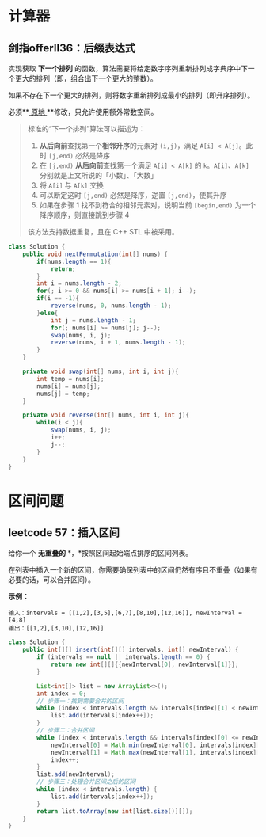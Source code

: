 # 计算器

## 剑指offerⅡ36：后缀表达式

实现获取 **下一个排列** 的函数，算法需要将给定数字序列重新排列成字典序中下一个更大的排列（即，组合出下一个更大的整数）。

如果不存在下一个更大的排列，则将数字重新排列成最小的排列（即升序排列）。

必须**[ 原地 ](https://baike.baidu.com/item/原地算法)**修改，只允许使用额外常数空间。

> 标准的“下一个排列”算法可以描述为：
>
> 1. **从后向前**查找第一个**相邻升序**的元素对 `(i,j)`，满足 `A[i] < A[j]`。此时 `[j,end)` 必然是降序
> 2. 在 `[j,end)` **从后向前**查找第一个满足 `A[i] < A[k]` 的 `k`。`A[i]`、`A[k]` 分别就是上文所说的「小数」、「大数」
> 3. 将 `A[i]` 与 `A[k]` 交换
> 4. 可以断定这时 `[j,end)` 必然是降序，逆置 `[j,end)`，使其升序
> 5. 如果在步骤 1 找不到符合的相邻元素对，说明当前 `[begin,end)` 为一个降序顺序，则直接跳到步骤 4
>
> 该方法支持数据重复，且在 C++ STL 中被采用。



```java
class Solution {
    public void nextPermutation(int[] nums) {
        if(nums.length == 1){
            return;
        }
        int i = nums.length - 2;
        for(; i >= 0 && nums[i] >= nums[i + 1]; i--);
        if(i == -1){
            reverse(nums, 0, nums.length - 1);
        }else{
            int j = nums.length - 1;
            for(; nums[i] >= nums[j]; j--);
            swap(nums, i, j);
            reverse(nums, i + 1, nums.length - 1);
        }
    }

    private void swap(int[] nums, int i, int j){
        int temp = nums[i];
        nums[i] = nums[j];
        nums[j] = temp;
    }

    private void reverse(int[] nums, int i, int j){
        while(i < j){
            swap(nums, i, j);
            i++;
            j--;
        }
    }
}
```



# 区间问题

## leetcode 57：插入区间

给你一个 **无重叠的** *，*按照区间起始端点排序的区间列表。

在列表中插入一个新的区间，你需要确保列表中的区间仍然有序且不重叠（如果有必要的话，可以合并区间）。

**示例：**

```
输入：intervals = [[1,2],[3,5],[6,7],[8,10],[12,16]], newInterval = [4,8]
输出：[[1,2],[3,10],[12,16]]
```



```java
class Solution {
    public int[][] insert(int[][] intervals, int[] newInterval) {
        if (intervals == null || intervals.length == 0) {
            return new int[][]{{newInterval[0], newInterval[1]}};
        }

        List<int[]> list = new ArrayList<>();
        int index = 0;
        // 步骤一：找到需要合并的区间
        while (index < intervals.length && intervals[index][1] < newInterval[0]) {
            list.add(intervals[index++]);
        }
        // 步骤二：合并区间
        while (index < intervals.length && intervals[index][0] <= newInterval[1]) {
            newInterval[0] = Math.min(newInterval[0], intervals[index][0]);
            newInterval[1] = Math.max(newInterval[1], intervals[index][1]);
            index++;
        }
        list.add(newInterval);
        // 步骤三：处理合并区间之后的区间
        while (index < intervals.length) {
            list.add(intervals[index++]);
        }
        return list.toArray(new int[list.size()][]);
    }
}
```

